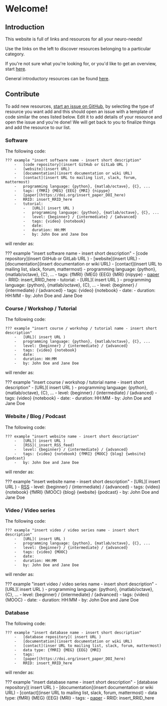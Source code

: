 # Welcome!

## Introduction

This website is full of links and resources for all your neuro-needs!

Use the links on the left to discover resources belonging to a particular category.

If you're not sure what you're looking for, or you'd like to get an overview, start [here](01_Before-you-start.md#Before-you-start).

General introductory resources can be found [here](99_Appendix.md#Appendix).

## Contribute

To add new resources, [start an issue on GitHub](https://github.com/learn-neuroimaging/tutorials-and-resources/issues/new/choose), by selecting the type of resource you want add and this should open an issue with a template of code similar the ones listed below. Edit it to add details of your resource and open the issue and you're done! We will get back to you to finalize things and add the resource to our list.

### Software

The following code:

```
??? example "insert software name - insert short description"
    -   [code repository](insert GitHub or GitLab URL )
    -   [website](insert URL)
    -   [documentation](insert documentation or wiki URL)
    -   [contact](insert URL to mailing list, slack, forum, mattermost)
    -   programming language: {python}, {matlab/octave}, {C}, ...
    -   tags: {fMRI} {MEG} {EEG} {MRI} {nipype}
    -   [paper](https://doi.org/insert_paper_DOI_here)
    -   RRID: insert_RRID_here
    -   tutorial:
        -   [URL]( insert URL )
        -   programming language: {python}, {matlab/octave}, {C}, ...
        -   level: {beginner} / {intermediate} / {advanced}
        -   tags: {video} {notebook}
        -   date:
        -   duration: HH:MM
        -   by: John Doe and Jane Doe
```

will render as:

??? example "insert software name - insert short description"
    -   [code repository](insert GitHub or GitLab URL )
    -   [website](insert URL)
    -   [documentation](insert documentation or wiki URL)
    -   [contact](insert URL to mailing list, slack, forum, mattermost)
    -   programming language: {python}, {matlab/octave}, {C}, ...
    -   tags: {fMRI} {MEG} {EEG} {MRI} {nipype}
    -   [paper](https://doi.org/insert_paper_DOI_here)
    -   RRID: insert_RRID_here
    -   tutorial:
        -   [URL]( insert URL )
        -   programming language: {python}, {matlab/octave}, {C}, ...
        -   level: {beginner} / {intermediate} / {advanced}
        -   tags: {video} {notebook}
        -   date:
        -   duration: HH:MM
        -   by: John Doe and Jane Doe

### Course / Workshop / Tutorial

The following code:

```
??? example "insert course / workshop / tutorial name - insert short description"
    -   [URL]( insert URL )
    -   programming language: {python}, {matlab/octave}, {C}, ...
    -   level: {beginner} / {intermediate} / {advanced}
    -   tags: {video} {notebook}
    -   date:
    -   duration: HH:MM
    -   by: John Doe and Jane Doe
```

will render as:

??? example "insert course / workshop / tutorial name - insert short description"
    -   [URL]( insert URL )
    -   programming language: {python}, {matlab/octave}, {C}, ...
    -   level: {beginner} / {intermediate} / {advanced}
    -   tags: {video} {notebook}
    -   date:
    -   duration: HH:MM
    -   by: John Doe and Jane Doe

### Website / Blog / Podcast

The following code:

```
??? example "insert website name - insert short description"
    -   [URL]( insert URL )
    -   [RSS](_insert_RSS_feed)
    -   level: {beginner} / {intermediate} / {advanced}
    -   tags: {video} {notebook} {fMRI} {MOOC} {blog} {website} {podcast}
    -   by: John Doe and Jane Doe
```

will render as:

??? example "insert website name - insert short description"
    -   [URL]( insert URL )
    -   [RSS](_insert_RSS_feed)
    -   level: {beginner} / {intermediate} / {advanced}
    -   tags: {video} {notebook} {fMRI} {MOOC} {blog} {website} {podcast}
    -   by: John Doe and Jane Doe

### Video / Video series

The following code:

```
??? example "insert video / video series name - insert short description"
    -   [URL]( insert URL )
    -   programming language: {python}, {matlab/octave}, {C}, ...
    -   level: {beginner} / {intermediate} / {advanced}
    -   tags: {video} {MOOC}
    -   date:
    -   duration: HH:MM
    -   by: John Doe and Jane Doe
```

will render as:

??? example "insert video / video series name - insert short description"
    -   [URL]( insert URL )
    -   programming language: {python}, {matlab/octave}, {C}, ...
    -   level: {beginner} / {intermediate} / {advanced}
    -   tags: {video} {MOOC}
    -   date:
    -   duration: HH:MM
    -   by: John Doe and Jane Doe

### Database

The following code:

```
??? example "insert database name - insert short description"
    -   [database repository]( insert URL )
    -   [documentation](insert documentation or wiki URL)
    -   [contact](inser URL to mailing list, slack, forum, mattermost)
    -   data type: {fMRI} {MEG} {EEG} {MRI}
    -   tags:
    -   [paper](https://doi.org/insert_paper_DOI_here)
    -   RRID: insert_RRID_here
```

will render as:

??? example "insert database name - insert short description"
    -   [database repository]( insert URL )
    -   [documentation](insert documentation or wiki URL)
    -   [contact](inser URL to mailing list, slack, forum, mattermost)
    -   data type: {fMRI} {MEG} {EEG} {MRI}
    -   tags:
    -   [paper](https://doi.org/insert_paper_DOI_here)
    -   RRID: insert_RRID_here
